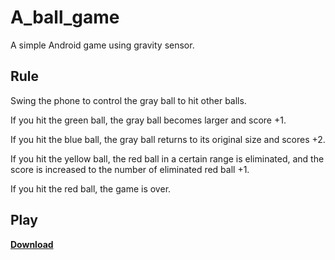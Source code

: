 # A_ball_game
A simple Android game using gravity sensor.
## Rule
Swing the phone to control the gray ball to hit other balls.

If you hit the green ball, the gray ball becomes larger and score +1.

If you hit the blue ball, the gray ball returns to its original size and scores +2.

If you hit the yellow ball, the red ball in a certain range is eliminated, and the score is increased to the number of eliminated red ball +1.

If you hit the red ball, the game is over.
## Play
[**Download**](https://github.com/kbxpy12321/A_ball_game/raw/master/app-debug.apk)


